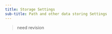 ```yaml
---
title: Storage Settings
sub-title: Path and other data storing Settings
---
```


> need revision 


